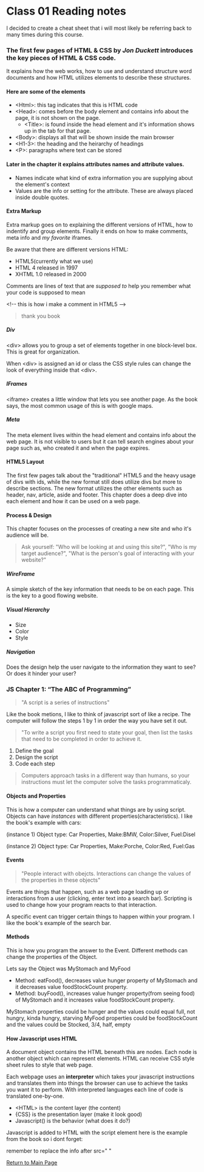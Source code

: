 # Class 01 Reading notes

I decided to create a cheat sheet that i will most likely be referring back to many times during this course.

### The first few pages of **HTML & CSS** by *Jon Duckett* introduces the key pieces of HTML & CSS code. 

It explains how the web works, how to use and understand structure word documents and how HTML utilizes elements to describe these structures.

#### Here are some of the elements

- <Html\>: this tag indicates that this is HTML code
- <Head\>: comes before the body element and contains info about the page, it is not shown on the page.
  - <Title\>: is found inside the head element and it's information shows up in the tab for that page.
- <Body\>: displays all that will be shown inside the main browser
- <H1-3\>: the heading and the heirarchy of headings
- <P\>: paragraphs where text can be stored


#### Later in the chapter it explains attributes names and attribute values.

- Names indicate what kind of extra information you are supplying about the element's context
- Values are the info or setting for the attribute. These are always placed inside double quotes.

#### Extra Markup

Extra markup goes on to explaining the different versions of HTML, how to indentify and group elements. Finally it ends on how to make comments, meta info and *my favorite* iframes.

Be aware that there are different versions HTML:
* HTML5(currently what we use) 
* HTML 4 released in 1997
* XHTML 1.0 released in 2000


Comments are lines of text that are *supposed to* help you remember what your code is supposed to mean

\<!-- this is how i make a comment in HTML5 -->
> thank you book

##### Div 

\<div> allows you to group a set of elements together in one block-level box. This is great for organization. 

When \<div> is assigned an id or class the CSS style rules can change the look of everything inside that \<div>.

##### IFrames

\<iframe> creates a little window that lets you see another page. As the book says, the most common usage of this is with google maps.

##### Meta

The meta element lives within the head element and contains info about the web page. It is not visible to users but it can tell search engines about your page such as, who created it and when the page expires.

#### HTML5 Layout

The first few pages talk about the "traditional" HTML5 and the heavy usage of divs with ids, while the new format still does utilize divs but more to describe sections. The new format utilizes the other elements such as header, nav, article, aside and footer.
This chapter does a deep dive into each element and how it can be used on a web page.

#### Process & Design

This chapter focuses on the processes of creating a new site and who it's audience will be.
> Ask yourself: "Who will be looking at and using this site?", "Who is my target audience?", "What is the person's goal of interacting with your website?"

##### WireFrame
A simple sketch of the key information that needs to be on each page. This is the key to a good flowing website.
##### Visual Hierarchy
* Size
* Color
* Style
##### Navigation
Does the design help the user navigate to the information they want to see? Or does it hinder your user?

### JS Chapter 1: “The ABC of Programming”

> "A script is a series of instructions"

Like the book metions, I like to think of javascript sort of like a recipe. The computer will follow the steps 1 by 1 in order the way you have set it out.

> "To write a script you first need to state your goal, then list the tasks that need to be completed in order to achieve it.

1. Define the goal
2. Design the script
3. Code each step

> Computers approach tasks in a different way than humans, so your instructions must let the computer solve the tasks programmaticaly.

#### Objects and Properties 
This is how a computer can understand what things are by using script.
Objects can have *instances* with different properties(characteristics). I like the book's example with cars:

(instance 1) Object type: Car
Properties, Make:BMW, Color:Silver, Fuel:Disel

(instance 2) Object type: Car
Properties, Make:Porche, Color:Red, Fuel:Gas

#### Events

>"People interact with obejcts. Interactions can change the values of the properties in these objects"

Events are things that happen, such as a web page loading up or interactions from a user (clicking, enter text into a search bar). Scripting is used to change how your program reacts to that interaction.

A specific event can trigger certain things to happen within your program. I like the book's example of the search bar.

#### Methods

This is how you program the answer to the Event. Different methods can change the properties of the Object. 

Lets say the Object was MyStomach and MyFood
* Method: eatFood(), decreases value hunger property of MyStomach and it decreases value foodStockCount property.
* Method: buyFood(), increases value hunger property(from seeing food) of MyStomach and it increases value foodStockCount property.

MyStomach properties could be hunger and the values could equal full, not hungry, kinda hungry, starving
MyFood properties could be foodStockCount and the values could be Stocked, 3/4, half, empty

#### How Javascript uses HTML

A document object contains the HTML beneath this are nodes. Each node is another object which can represent elements. HTML can receive CSS style sheet rules to style that web page.

Each webpage uses an **interpreter** which takes your javascript instructions and translates them into things the browser can use to achieve the tasks you want it to perform.
With interpreted languages each line of code is translated one-by-one.

- <HTML\> is the content layer (the content)
- {CSS} is the presentation layer (make it look good)
- Javascript() is the behavior (what does it do?)

Javascript is added to HTML with the script element here is the example from the book so i dont forget: 

<script src="js/add-content.js"></script> remember to replace the info after src="  "

[Return to Main Page](https://pydrummer.github.io/pydrummer.github.io-reading-notes-/)
